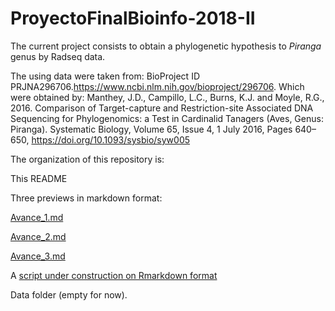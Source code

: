 # ProyectoFinalBioinfo-2018-II

The current project consists to obtain a phylogenetic hypothesis to *Piranga* genus by Radseq data.

The using data were taken from: BioProject ID PRJNA296706.https://www.ncbi.nlm.nih.gov/bioproject/296706. Which were obtained by: Manthey, J.D., Campillo, L.C., Burns, K.J. and Moyle, R.G., 2016. Comparison of Target-capture and Restriction-site Associated DNA Sequencing for Phylogenomics: a Test in Cardinalid Tanagers (Aves, Genus: Piranga). Systematic Biology, Volume 65, Issue 4, 1 July 2016, Pages 640–650, https://doi.org/10.1093/sysbio/syw005

The organization of this repository is:

This README

Three previews in markdown format:

[Avance_1.md](https://github.com/almamelisa/ProyectoFinalBioinfo-2018-II/blob/master/Avance_1.md)

[Avance_2.md](https://github.com/almamelisa/ProyectoFinalBioinfo-2018-II/blob/master/Avance_2.md)

[Avance_3.md](https://github.com/almamelisa/ProyectoFinalBioinfo-2018-II/blob/master/Avance_3.md)

A [script under construction on Rmarkdown format](https://github.com/almamelisa/ProyectoFinalBioinfo-2018-II/blob/master/script.Rmd)

Data folder (empty for now).
